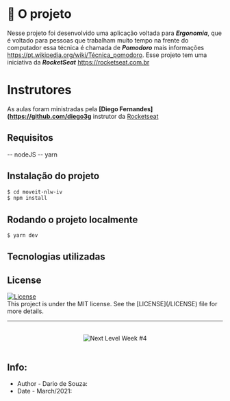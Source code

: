 
# 📝 O projeto

Nesse projeto foi desenvolvido uma aplicação voltada para ***Ergonomia***, que é voltado para pessoas que trabalham muito tempo na frente do computador
essa técnica é chamada de ***Pomodoro*** mais informações https://pt.wikipedia.org/wiki/Técnica_pomodoro. Esse projeto tem uma iniciativa da ***RocketSeat***
https://rocketseat.com.br 

#  Instrutores

As aulas foram ministradas pela **[Diego Fernandes](https://github.com/diego3g** instrutor da [Rocketseat](https://rocketseat.com.br/)

## Requisitos

-- nodeJS
-- yarn

## Instalação do projeto

```sh
$ cd moveit-nlw-iv
$ npm install
```

## Rodando o projeto localmente

```sh
$ yarn dev
```

## Tecnologias utilizadas






## License

<a href="https://opensource.org/licenses/MIT">
    <img alt="License" src="https://img.shields.io/badge/license-MIT-05C11B?style=flat-square">
</a>

<br>
This project is under the MIT license. See the [LICENSE](/LICENSE) file for more details.

---

<br>

<div align="center">
    <img src=".github/nlw4.jpg" alt="Next Level Week #4">
</div>

<br>

##  Info:
- Author - Dario de Souza:
- Date - March/2021:

